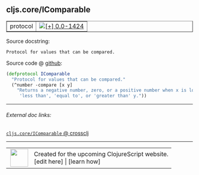 ## cljs.core/IComparable



 <table border="1">
<tr>
<td>protocol</td>
<td><a href="https://github.com/cljsinfo/cljs-api-docs/tree/0.0-1424"><img valign="middle" alt="[+] 0.0-1424" title="Added in 0.0-1424" src="https://img.shields.io/badge/+-0.0--1424-lightgrey.svg"></a> </td>
</tr>
</table>







Source docstring:

```
Protocol for values that can be compared.
```


Source code @ [github](https://github.com/clojure/clojurescript/blob/r3148/src/cljs/cljs/core.cljs#L584-L588):

```clj
(defprotocol IComparable
  "Protocol for values that can be compared."
  (^number -compare [x y]
    "Returns a negative number, zero, or a positive number when x is logically
     'less than', 'equal to', or 'greater than' y."))
```

<!--
Repo - tag - source tree - lines:

 <pre>
clojurescript @ r3148
└── src
    └── cljs
        └── cljs
            └── <ins>[core.cljs:584-588](https://github.com/clojure/clojurescript/blob/r3148/src/cljs/cljs/core.cljs#L584-L588)</ins>
</pre>

-->

---



###### External doc links:

[`cljs.core/IComparable` @ crossclj](http://crossclj.info/fun/cljs.core.cljs/IComparable.html)<br>

---

 <table>
<tr><td>
<img valign="middle" align="right" width="48px" src="http://i.imgur.com/Hi20huC.png">
</td><td>
Created for the upcoming ClojureScript website.<br>
[edit here] | [learn how]
</td></tr></table>

[edit here]:https://github.com/cljsinfo/cljs-api-docs/blob/master/cljsdoc/cljs.core/IComparable.cljsdoc
[learn how]:https://github.com/cljsinfo/cljs-api-docs/wiki/cljsdoc-files

<!--

This information was too distracting to show to readers, but I'll leave it
commented here since it is helpful to:

- pretty-print the data used to generate this document
- and show how to retrieve that data



The API data for this symbol:

```clj
{:ns "cljs.core",
 :name "IComparable",
 :history [["+" "0.0-1424"]],
 :type "protocol",
 :full-name-encode "cljs.core/IComparable",
 :source {:code "(defprotocol IComparable\n  \"Protocol for values that can be compared.\"\n  (^number -compare [x y]\n    \"Returns a negative number, zero, or a positive number when x is logically\n     'less than', 'equal to', or 'greater than' y.\"))",
          :title "Source code",
          :repo "clojurescript",
          :tag "r3148",
          :filename "src/cljs/cljs/core.cljs",
          :lines [584 588]},
 :methods [{:name "-compare",
            :signature ["[x y]"],
            :docstring "Returns a negative number, zero, or a positive number when x is logically\n     'less than', 'equal to', or 'greater than' y."}],
 :full-name "cljs.core/IComparable",
 :docstring "Protocol for values that can be compared."}

```

Retrieve the API data for this symbol:

```clj
;; from Clojure REPL
(require '[clojure.edn :as edn])
(-> (slurp "https://raw.githubusercontent.com/cljsinfo/cljs-api-docs/catalog/cljs-api.edn")
    (edn/read-string)
    (get-in [:symbols "cljs.core/IComparable"]))
```

-->
